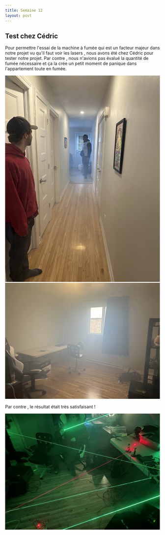 ```yaml
---
title: Semaine 12
layout: post
---
```


## Test chez Cédric

Pour permettre l'essai de la machine à fumée qui est un facteur majeur dans notre projet vu qu'il faut voir les lasers , nous avons été chez Cédric pour tester notre projet. Par contre , nous n'avions pas évalué la quantité de fumée nécessaire et ça la crée un petit moment de panique dans l'appartement toute en fumée.

![Image de la fumée 1](../medias/fumee1.png)
![Image de la fumée 2](../medias/fumee2.png)

Par contre , le résultat était très satisfaisant !

![Image des lasers](../medias/fumee3.JPG)





